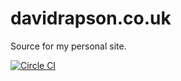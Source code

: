 # davidrapson.co.uk

Source for my personal site.

[![Circle CI](https://circleci.com/gh/davidrapson/davidrapson.co.uk.svg)](https://circleci.com/gh/davidrapson/davidrapson.co.uk)
